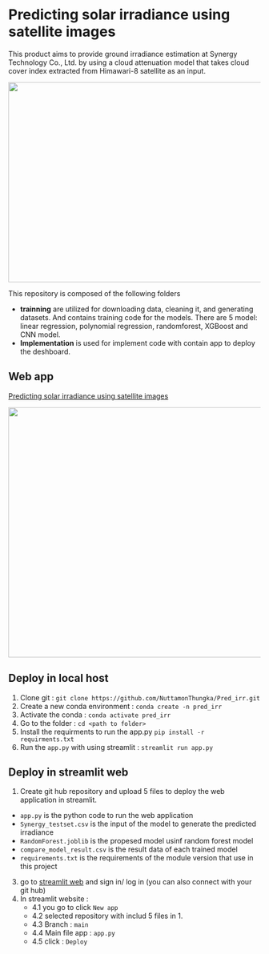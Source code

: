 # Predicting solar irradiance using satellite images

This product aims to provide ground irradiance estimation at Synergy Technology Co., Ltd. by using a cloud attenuation model that takes cloud cover index extracted from Himawari-8 satellite as an input.
<p align="center">
  <img src="https://github.com/NuttamonThungka/Predict_irradiance/assets/113121308/3dc3441f-f308-4e45-b666-9ae9fa957884" width="800" height="400" />
</p>

This repository is composed of the following folders
- **trainning** are utilized for downloading data, cleaning it, and generating datasets. And contains training code for the models. There are 5 model: linear regression, polynomial regression, randomforest, XGBoost and CNN model.
- **Implementation** is used for implement code with contain app to deploy the deshboard.
## Web app

[Predicting solar irradiance using satellite images](https://predirr-ixgmley8iuerkfnbm9ap4t.streamlit.app/)
<p align="center">
  <img src="https://github.com/NuttamonThungka/Predict_irradiance/assets/113121308/844f631a-2840-4d1a-95fb-5134eef8038a" width="900" height="500" />
</p>

## Deploy in local host
1. Clone git : ```git clone https://github.com/NuttamonThungka/Pred_irr.git```
2. Create a new conda environment : ```conda create -n pred_irr```
3. Activate the conda : ```conda activate pred_irr```
4. Go to the folder : ```cd <path to folder>```
5. Install the requirments to run the app.py ```pip install -r requirments.txt```
6. Run the ```app.py``` with using streamlit : ```streamlit run app.py```


## Deploy in streamlit web
1. Create git hub repository and upload 5 files to deploy the web application in streamlit.
- ```app.py``` is the python code to run the web application
- ```Synergy_testset.csv``` is the input of the model to generate the predicted irradiance
- ```RandomForest.joblib``` is the propesed model usinf random forest model
- ```compare_model_result.csv``` is the result data of each trained model
- ```requirements.txt``` is the requirements of the module version that use in this project

3. go to [streamlit web](https://streamlit.io/) and sign in/ log in (you can also connect with your git hub)
4. In streamlit website :
   - 4.1 you go to click ```New app```
   - 4.2 selected repository with includ 5 files in 1.
   - 4.3 Branch : ```main```
   - 4.4 Main file app : ```app.py```
   - 4.5 click : ```Deploy```


